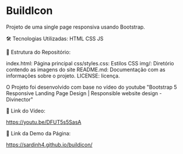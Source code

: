 # BuildIcon
Projeto de uma single page responsiva usando Bootstrap.

🛠️ Tecnologias Utilizadas: HTML CSS JS

📂 Estrutura do Repositório:

index.html: Página principal 
css/styles.css: Estilos CSS 
img/: Diretório contendo as imagens do site 
README.md: Documentação com as informações sobre o projeto. 
LICENSE: licença.

O Projeto foi desenvolvido com base no vídeo do youtube "Bootstrap 5 Responsive Landing Page Design | Responsible website design - Divinector"

🔗 Link do Vídeo:

https://youtu.be/DFUT5s5SasA

🔗 Link da Demo da Página:

https://sardinh4.github.io/buildicon/
